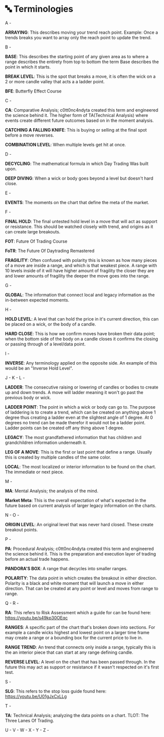# 🔤 Terminologies

A -

**ARRAYING**: This describes moving your trend reach point. Example: Once a trends breaks you want to array only the reach point to update the trend.



B -&#x20;

**BASE**: This describes the starting point of any given area as to where a range describes the entirety from top to bottom the term Base describes the point in which it starts.

**BREAK LEVEL**: This is the spot that breaks a move, it is often the wick on a 2 or more candle valley that acts a a ladder point.

**BFE**: Butterfly Effect Course



C -&#x20;

**CA**: Comparative Analysis; c0tt0nc4ndyta created this term and engineered the science behind it. The higher form of TA(Technical Analysis) where events create different future outcomes based on in the moment analysis.

**CATCHING A FALLING KNIFE**: This is buying or selling at the final spot before a move reverses.

**COMBINATION LEVEL**: When multiple levels get hit at once.



D -&#x20;

**DECYCLING**: The mathematical formula in which Day Trading Was built upon.

**DEEP DIVING**: When a wick or body goes beyond a level but doesn't hard close.



E -&#x20;

**EVENTS**: The moments on the chart that define the meta of the market.



F -&#x20;

**FINAL HOLD**: The final untested hold level in a move that will act as support or resistance. This should be watched closely with trend, and origins as it can create large breakouts.

**FOT**: Future Of Trading Course

**FoTR**: The Future Of Daytrading Remastered

**FRAGILITY**: Often confused with polarity this is known as how many pieces of a move are inside a range, and which is that weakest piece. A range with 10 levels inside of it will have higher amount of fragility the closer they are and lower amounts of fragility the deeper the move goes into the range.



G -&#x20;

**GLOBAL**: The information that connect local and legacy information as the in-between expected moments.



H -&#x20;

**HOLD LEVEL**: A level that can hold the price in it's current direction, this can be placed on a wick, or the body of a candle.

**HARD CLOSE**: This is how we confirm moves have broken their data point; when the bottom side of the body on a candle closes it confirms the closing or passing through of a level/data point.



I -&#x20;

**INVERSE**: Any terminology applied on the opposite side. An example of this would be an "Inverse Hold Level".



J - K - L -

**LADDER**: The consecutive raising or lowering of candles or bodies to create up and down trends. A move will ladder meaning it won't go past the previous body or wick.

**LADDER POINT**: The point in which a wick or body can go to. The purpose of laddering is to create a trend, which can be created on anything above 1 degree thus creating a ladder even at the slightest angle of 1 degree. At 0 degrees no trend can be made therefor it would not be a ladder point. Ladder points can be created off any thing above 1 degree.

**LEGACY**: The most grandfathered information that has children and grandchildren information underneath it.

**LEG OF A MOVE**: This is the first or last point that define a range. Usually this is created by multiple candles of the same color.

**LOCAL**: The most localized or interior information to be found on the chart. The immediate or next piece.



M -

**MA**: Mental Analysis; the analysis of the mind.

**Market Meta**: This is the overall expectation of what's expected in the future based on current analysis of larger legacy information on the charts.



N - O -&#x20;

**ORIGIN LEVEL**: An original level that was never hard closed. These create breakout points.



P -&#x20;

**PA**: Procedural Analysis; c0tt0nc4ndyta created this term and engineered the science behind it. This is the preparation and execution layer of trading before an actual trade happens.

**PANDORA'S BOX**: A range that decycles into smaller ranges.

**POLARITY**: The data point in which creates the breakout in either direction. Polarity is a black and white moment that will launch a move in either direction. That can be created at any point or level and moves from range to range.



Q - R -&#x20;

**RA**: This refers to Risk Assessment which a guide for can be found here: https://youtu.be/s49kp30OEqc

**RANGES**: A specific part of the chart that's broken down into sections. For example a candle wicks highest and lowest point on a larger time frame may create a range or a bounding box for the current price to live in.

**RANGE TREND**: An trend that connects only inside a range, typically this is the an interior piece that can start at any range defining candle.

**REVERSE LEVEL**: A level on the chart that has been passed through. In the future this may act as support or resistance if it wasn't respected on it's first test.



S -

**SLG**: This refers to the stop loss guide found here: https://youtu.be/U01gJxCxLLg



T -&#x20;

**TA**: Technical Analysis; analyzing the data points on a chart. TLOT: The Three Lanes Of Trading.

U - V - W - X - Y - Z -
